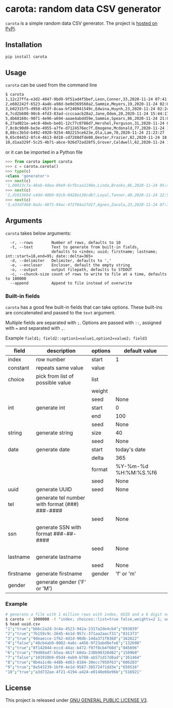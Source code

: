 # carota: random data CSV generator

`carota` is a simple random data CSV generator. The project is [hosted on PyPi](https://pypi.org/project/carota/).

## Installation

```bash
pip install carota
```

## Usage

`carota` can be used from the command line

```bash
$ carota
1,12c27ffa-e3d2-4047-9bd9-9f51ad4f5bef,Leon,Conner,33,2020-11-24 07:41:58
2,e602242f-6523-4a4b-a98d-be0d369560a2,Sammie,Meyers,19,2020-11-24 02:05:07
3,b02315f5-d958-453f-8caa-bf240941549c,Edwina,Huynh,23,2020-11-24 02:24:38
4,7cd2b600-90c6-4fd3-83ad-ccccaacb28a2,Jane,Odom,20,2020-11-24 15:44:17
5,db68160c-9071-4e96-a694-aaae4abdd59e,Sammie,Spears,86,2020-11-24 21:01:08
6,27ad021e-a4c0-40eb-be01-12c77c0786d7,Hershel,Ferguson,31,2020-11-24 07:25:13
7,8c8c90d0-be3e-4955-a7fe-d7124576ec7f,Emogene,Mcdonald,77,2020-11-24 14:19:52
8,88cc3b5d-b492-4920-9254-402215ce623e,Ola,Lam,78,2020-11-24 21:23:27
9,65c04452-8fc4-4613-8d18-cd7288dfde08,Dexter,Frazier,82,2020-11-24 18:04:38
10,d1aa329f-5c25-4b71-abce-926d72ad28f5,Grover,Caldwell,62,2020-11-24 10:58:27
```

or it can be imported in a Python file

```python
>>> from carota import carota
>>> c = carota.carota()
>>> type(c)
<class 'generator'>
>>> next(c)
'1,08013c7a-48ab-4dea-89e9-6cfbcaa1198e,Linda,Brooks,86,2020-11-24 05:46:22.9924216'
>>> next(c)
'2,d101366d-c4dd-40b9-92cb-0428e130cdb7,Loyal,Tanner,40,2020-11-24 22:56:38.6393126'
>>> next(c)
'3,e33d7468-0a3c-4071-94ac-472f64a1fd1f,Agnes,Zavala,23,2020-11-24 07:33:38.1772276'
```

## Arguments

`carota` takes below arguments:

```text
  -r, --rows        Number of rows, defaults to 10
  -t, --text        Text to generate from built-in fields,
                    defaults to <index; uuid; firstname; lastname; int::start=18,end=95; date::delta=365>
  -d, --delimiter   Delimiter, defaults to ','
  -e, --encloser    Encloser, default the empty string
  -o, --output      output filepath, defaults to STDOUT
  -c, --chunck-size count of rows to write to file at a time, defaults to 100000
  --append          Append to file instead of overwrite
```

### Built-in fields

`carota` has a good few built-in fields that can take options. These built-ins are concatenated and passed to the `text` argument.

Multiple fields are separated with `;`.
Options are passed with `::`, assigned with `=` and separated with `,`.

Example `field1; field2::option1=value1,option2=value2; field3`

| field     | description                                    | options | default value           |
|-----------|------------------------------------------------|---------|-------------------------|
| index     | row number                                     | start   | 1                       |
| constant  | repeats same value                             | value   |                         |
| choice    | pick from list of possible value               | list    |                         |
|           |                                                | weight  |                         |
|           |                                                | seed    | None                    |
| int       | generate int                                   | start   | 0                       |
|           |                                                | end     | 100                     |
|           |                                                | seed    | None                    |
| string    | generate string                                | size    | 40                      |
|           |                                                | seed    | None                    |
| date      | generate date                                  | start   | today's date            |
|           |                                                | delta   | 365                     |
|           |                                                | format  | %Y-%m-%d %H:%M:%S.%f6   |
|           |                                                | seed    | None                    |
| uuid      | generate UUID                                  | seed    | None                    |
| tel       | generate tel number with format (###) ###-#### |         |                         |
|           |                                                | seed    | None                    |
| ssn       | generate SSN with format ###-##-####           |         |                         |
|           |                                                | seed    | None                    |
| lastname  | generate lastname                              |         |                         |
|           |                                                | seed    | None                    |
| firstname | generate firstname                             | gender  | 'f' or 'm'              |
| gender    | generate gender ('F' or 'M')                   |         |                         |

### Example

```bash
# generate a file with 1 million rows with index, UUID and a 6 digit number.
$ carota -r 1000000 -t "index; choices::list=true false,weights=2 1; uuid; int::start=100000,end=999999" -d ';' -e '"' -o uuid.csv
$ head uuid.csv
"1";"true";"bbbc2a2d-3c4a-4523-942a-2317a2de4cb4";"693839"
"2";"true";"7b159c9c-2645-4e1d-957c-371aa2aacf31";"831373"
"3";"true";"9deaecce-1f62-4d1d-90db-14da371f0368";"162622"
"4";"false";"40cb4ab9-8002-4a6c-a456-9f23abd8efe6";"132698"
"5";"true";"8f142044-eccd-44ac-b472-f97f8cb4f60d";"845696"
"6";"true";"f9d89ad7-b5ea-4b1f-b8da-238b90328d82";"150960"
"7";"false";"101910b9-05d4-4ab9-b788-ab571d17d8ad";"361464"
"8";"true";"0b4a1c4b-448b-4d63-8184-30ecc7950f63";"606203"
"9";"true";"0a543239-1bf0-4e1d-9587-38572471dd3e";"650516"
"10";"true";"a3d732ae-4f21-4194-a424-e0148e66e96b";"516921"
```

## License

This project is released under [GNU GENERAL PUBLIC LICENSE V3](https://www.gnu.org/licenses/gpl-3.0.en.html).
